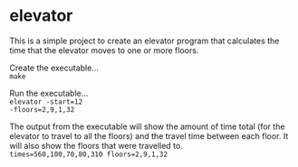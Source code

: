 # elevator
This is a simple project to create an elevator program that calculates the time that the elevator moves to one or more floors.

Create the executable...<br>
    <code>make</code>

Run the executable...<br>
    <code>elevator -start=12 -floors=2,9,1,32</code>

The output from the executable will show the amount of time total (for the elevator to travel to all the floors) and the travel time between each floor.  It will also show the floors that were travelled to.<br>
    <code>times=560,100,70,80,310 floors=2,9,1,32</code>


